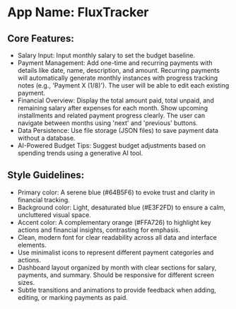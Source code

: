 # **App Name**: FluxTracker

## Core Features:

- Salary Input: Input monthly salary to set the budget baseline.
- Payment Management: Add one-time and recurring payments with details like date, name, description, and amount. Recurring payments will automatically generate monthly instances with progress tracking notes (e.g., 'Payment X (1/8)'). The user will be able to edit each existing payment.
- Financial Overview: Display the total amount paid, total unpaid, and remaining salary after expenses for each month. Show upcoming installments and related payment progress clearly. The user can navigate between months using 'next' and 'previous' buttons.
- Data Persistence: Use file storage (JSON files) to save payment data without a database.
- AI-Powered Budget Tips: Suggest budget adjustments based on spending trends using a generative AI tool.

## Style Guidelines:

- Primary color: A serene blue (#64B5F6) to evoke trust and clarity in financial tracking.
- Background color: Light, desaturated blue (#E3F2FD) to ensure a calm, uncluttered visual space.
- Accent color: A complementary orange (#FFA726) to highlight key actions and financial insights, contrasting for emphasis.
- Clean, modern font for clear readability across all data and interface elements.
- Use minimalist icons to represent different payment categories and actions.
- Dashboard layout organized by month with clear sections for salary, payments, and summary. Should be responsive for different screen sizes.
- Subtle transitions and animations to provide feedback when adding, editing, or marking payments as paid.